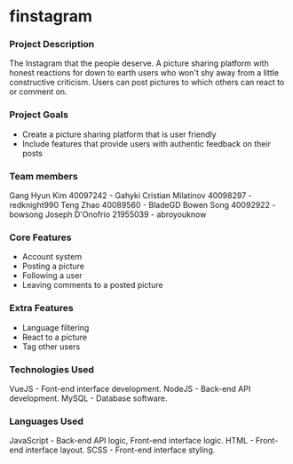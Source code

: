# finstagram

### Project Description
The Instagram that the people deserve. A picture sharing platform with honest reactions for down to earth users who won't shy away from a little constructive criticism. Users can post pictures to which others can react to or comment on.

### Project Goals
* Create a picture sharing platform that is user friendly
* Include features that provide users with authentic feedback on their posts

### Team members
Gang Hyun Kim         40097242 - Gahyki
Cristian Milatinov    40098297 - redknight990
Teng Zhao             40089560 - BladeGD
Bowen Song            40092922 - bowsong
Joseph D'Onofrio      21955039 - abroyouknow

### Core Features
* Account system
* Posting a picture
* Following a user
* Leaving comments to a posted picture

### Extra Features
* Language filtering
* React to a picture
* Tag other users

### Technologies Used
VueJS - Font-end interface development.
NodeJS - Back-end API development.
MySQL - Database software.

### Languages Used
JavaScript - Back-end API logic, Front-end interface logic.
HTML - Front-end interface layout.
SCSS - Front-end interface styling.
